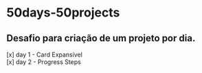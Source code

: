 # 50days-50projects
## Desafio para criação de um projeto por dia.

[x] day 1 - Card Expansível  
[x] day 2 - Progress Steps

